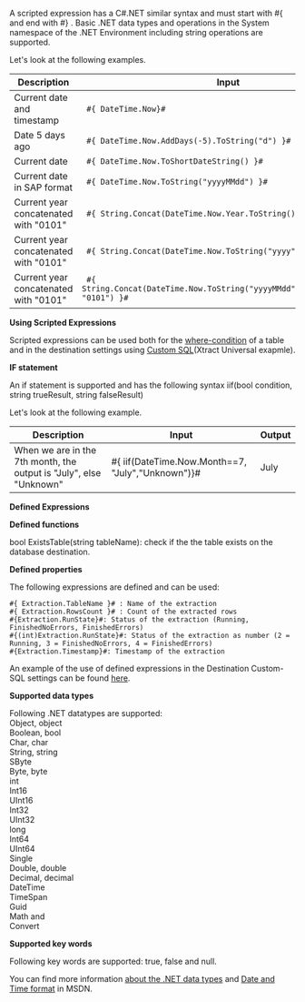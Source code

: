 A scripted expression has a C#.NET similar syntax and must start with #{ and end with #} .
Basic .NET data types and operations in the System namespace of the .NET Environment including string operations are supported. 

Let's look at the following examples. 

| Description                           | Input                                                                         | Output              |
|---------------------------------------|-------------------------------------------------------------------------------|---------------------|
| Current date and timestamp            |``` #{ DateTime.Now}#```                                                             | 23.07.2013 10:17:37 |
| Date 5 days ago                       |``` #{ DateTime.Now.AddDays(-5).ToString("d") }#```                                  | 18.07.2013          |
| Current date                          |``` #{ DateTime.Now.ToShortDateString() }#```                                        | 23.07.2013          |
| Current date in SAP format            |``` #{ DateTime.Now.ToString("yyyyMMdd") }#```                                       | 20130723            |
| Current year concatenated with "0101" |``` #{ String.Concat(DateTime.Now.Year.ToString(), "0101") }#```                     | 20130101            |
| Current year concatenated with "0101" |``` #{ String.Concat(DateTime.Now.ToString("yyyy"), "0101") }#```                    | 20130101            |
| Current year concatenated with "0101" |``` #{ String.Concat(DateTime.Now.ToString("yyyyMMdd").Substring(0,4), "0101") }#``` | 20130101            |

**Using Scripted Expressions**

Scripted expressions can be used both for the [where-condition](../table/where-clause) of a table and in the destination settings using [Custom SQL](https://help.theobald-software.com/en/xtract-universal/xu-destinations/microsoft-sql-server/sql-server-custom-sql)(Xtract Universal exapmle).

**IF statement** 

An if statement is supported and has the following syntax iif(bool condition, string trueResult, string falseResult)  

Let's look at the following example. 

| Description                                                        | Input                                             | Output |
|--------------------------------------------------------------------|---------------------------------------------------|--------|
| When we are in the 7th month, the output is "July", else "Unknown" | #{ iif(DateTime.Now.Month==7, "July","Unknown")}# | July   |

**Defined Expressions** 

**Defined functions**

bool ExistsTable(string tableName): check if the the table exists on the database destination. 

**Defined properties** 

The following expressions are defined and can be used: 
```
#{ Extraction.TableName }# : Name of the extraction
#{ Extraction.RowsCount }# : Count of the extracted rows
#{Extraction.RunState}#: Status of the extraction (Running, FinishedNoErrors, FinishedErrors)
#{(int)Extraction.RunState}#: Status of the extraction as number (2 = Running, 3 = FinishedNoErrors, 4 = FinishedErrors)
#{Extraction.Timestamp}#: Timestamp of the extraction 
```

An example of the use of defined expressions in the Destination Custom-SQL settings can be found [here](../xu-destinations/microsoft-sql-server/sql-server-custom-sql).
 

**Supported data types**

Following .NET datatypes are supported:<br>
Object, object<br>
Boolean, bool<br>
Char, char<br>
String, string<br>
SByte<br>
Byte, byte<br>
int<br>
Int16<br>
UInt16<br>
Int32<br>
UInt32<br>
long<br>
Int64<br>
UInt64<br>
Single<br>
Double, double<br>
Decimal, decimal<br>
DateTime<br>
TimeSpan<br>
Guid<br>
Math and<br>
Convert<br>

**Supported key words** 

Following key words are supported: 
true, false and null.

You can find more information [about the .NET data types](http://msdn.microsoft.com/en-us/library/System%28v=vs.90%29.aspx) and [Date and Time format](https://docs.microsoft.com/en-us/dotnet/standard/base-types/custom-date-and-time-format-strings) in MSDN.




